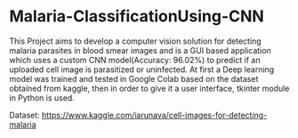 # Malaria-ClassificationUsing-CNN
This Project aims to develop a computer vision solution for detecting malaria parasites in blood smear images and is a GUI based application which uses a custom CNN model(Accuracy: 96.02%) to predict if an uploaded cell image is parasitized or uninfected. At first a Deep learning model was trained and tested in Google Colab based on the dataset obtained from kaggle, then in order to give it a user interface, tkinter module in Python is used.

Dataset: https://www.kaggle.com/iarunava/cell-images-for-detecting-malaria
